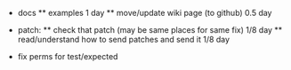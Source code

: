 * docs
  ** examples
  1 day
  ** move/update wiki page (to github)
  0.5 day

* patch:
  ** check that patch (may be same places for same fix)
  1/8 day
  ** read/understand how to send patches and send it
  1/8 day

* fix perms for test/expected